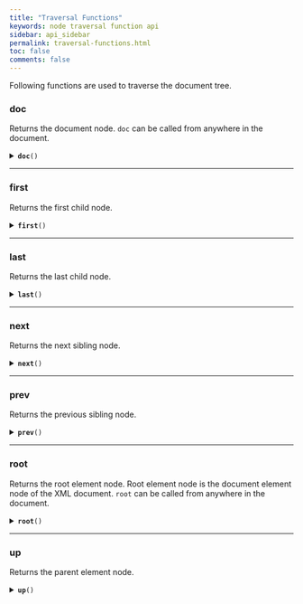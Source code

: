 ```yaml
---
title: "Traversal Functions"
keywords: node traversal function api
sidebar: api_sidebar
permalink: traversal-functions.html
toc: false
comments: false
---
```


Following functions are used to traverse the document tree.

###  doc

Returns the document node. `doc` can be called from anywhere in the document.

<details markdown="1">
<summary><code><strong>doc</strong>()</code></summary>
<br/>

```js
const { create } = require('xmlbuilder2');

const root = create().ele("root");
const doc = root.doc();
```

</details>

___

###  first

Returns the first child node.

<details markdown="1">
<summary><code><strong>first</strong>()</code></summary>
<br/>

```js
const { create } = require('xmlbuilder2');

const root = create().ele("root")
  .ele("node1").up()
  .ele("node2").up();
const node1 = root.first();
```

</details>

___

###  last

Returns the last child node.

<details markdown="1">
<summary><code><strong>last</strong>()</code></summary>
<br/>

```js
const { create } = require('xmlbuilder2');

const root = create().ele("root")
  .ele("node1").up()
  .ele("node2").up();
const node2 = root.last();
```

</details>

___

###  next

Returns the next sibling node.

<details markdown="1">
<summary><code><strong>next</strong>()</code></summary>
<br/>

```js
const { create } = require('xmlbuilder2');

const root = create().ele("root")
  .ele("node1").up()
  .ele("node2").up();
const node1 = root.first();
const node2 = node1.next();
```

</details>

___

###  prev

Returns the previous sibling node.

<details markdown="1">
<summary><code><strong>prev</strong>()</code></summary>
<br/>

```js
const { create } = require('xmlbuilder2');

const root = create().ele("root")
  .ele("node1").up()
  .ele("node2").up();
const node2 = root.last();
const node1 = node2.prev();
```

</details>

___

###  root

Returns the root element node. Root element node is the document element node of
the XML document. `root` can be called from anywhere in the document.

<details markdown="1">
<summary><code><strong>root</strong>()</code></summary>
<br/>

```js
const { create } = require('xmlbuilder2');

const grandChild = create().ele("root").ele("child").ele("grandchild");
const root = grandchild.root();
```

</details>

___

###  up

Returns the parent element node.

<details markdown="1">
<summary><code><strong>up</strong>()</code></summary>
<br/>

```js
const { create } = require('xmlbuilder2');

const grandChild = create().ele("root").ele("child").ele("grandchild");
const child = grandchild.up();
const root = child.up();
```

</details>
